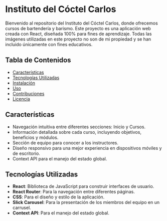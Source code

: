 # Instituto del Cóctel Carlos

Bienvenido al repositorio del Instituto del Cóctel Carlos, donde ofrecemos cursos de bartendería y barismo. Este proyecto es una aplicación web creada con React, diseñada 100% para fines de aprendizaje. Todas las imágenes utilizadas en este proyecto no son de mi propiedad y se han incluido únicamente con fines educativos.

## Tabla de Contenidos

- [Características](#características)
- [Tecnologías Utilizadas](#tecnologías-utilizadas)
- [Instalación](#instalación)
- [Uso](#uso)
- [Contribuciones](#contribuciones)
- [Licencia](#licencia)

## Características

- Navegación intuitiva entre diferentes secciones: Inicio y Cursos.
- Información detallada sobre cada curso, incluyendo objetivos, beneficios y módulos.
- Sección de equipo para conocer a los instructores.
- Diseño responsivo para una mejor experiencia en dispositivos móviles y de escritorio.
- Context API para el manejo del estado global.

## Tecnologías Utilizadas

- **React**: Biblioteca de JavaScript para construir interfaces de usuario.
- **React Router**: Para la navegación entre diferentes páginas.
- **CSS**: Para el diseño y estilo de la aplicación.
- **Slick Carousel**: Para la presentación de los miembros del equipo en un carrusel.
- **Context API**: Para el manejo del estado global.
